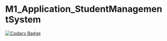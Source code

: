 # M1_Application_StudentManagementSystem

[![Codacy Badge](https://api.codacy.com/project/badge/Grade/d7c892cdff4041b5acbf7f0bbc9c7bcb)](https://app.codacy.com/gh/karam102/M1_Application_ContactManagementSystem?utm_source=github.com&utm_medium=referral&utm_content=karam102/M1_Application_ContactManagementSystem&utm_campaign=Badge_Grade_Settings)
